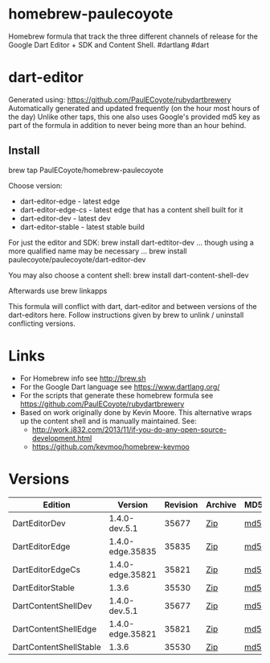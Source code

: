 homebrew-paulecoyote
====================

Homebrew formula that track the three different channels of release for the Google Dart Editor + SDK and Content Shell.  #dartlang #dart

dart-editor
===========

Generated using: https://github.com/PaulECoyote/rubydartbrewery
Automatically generated and updated frequently (on the hour most hours of the day)
Unlike other taps, this one also uses Google's provided md5 key as part of the formula in addition to never being more than an hour behind.

Install
-------
brew tap PaulECoyote/homebrew-paulecoyote

Choose version:
* dart-editor-edge - latest edge
* dart-editor-edge-cs - latest edge that has a content shell built for it
* dart-editor-dev - latest dev
* dart-editor-stable - latest stable build

For just the editor and SDK:
brew install dart-edtitor-dev
... though using a more qualified name may be necessary ...
brew install paulecoyote/paulecoyote/dart-editor-dev

You may also choose a content shell:
brew install dart-content-shell-dev

Afterwards use 
brew linkapps

This formula will conflict with dart, dart-editor and between versions of the dart-editors here.  Follow instructions given by brew to unlink / uninstall conflicting versions.

Links
=====
* For Homebrew info see http://brew.sh
* For the Google Dart language see https://www.dartlang.org/
* For the scripts that generate these homebrew formula see https://github.com/PaulECoyote/rubydartbrewery
* Based on work originally done by Kevin Moore. This alternative wraps up the content shell and is manually maintained.  See: 
    * http://work.j832.com/2013/11/if-you-do-any-open-source-development.html
    * https://github.com/kevmoo/homebrew-kevmoo

Versions
========
| Edition | Version | Revision | Archive | MD5 | Notes |
| ------- | ------- | -------- | ------- | --- | ----- |
| DartEditorDev | 1.4.0-dev.5.1 | 35677 | [Zip](http://storage.googleapis.com/dart-archive/channels/dev/release/35677/editor/darteditor-macos-x64.zip) | [md5](http://storage.googleapis.com/dart-archive/channels/dev/release/35677/editor/darteditor-macos-x64.zip.md5sum) | [Changes](http://storage.googleapis.com/dart-archive/channels/dev/release/latest/changelog.html) |
| DartEditorEdge | 1.4.0-edge.35835 | 35835 | [Zip](http://storage.googleapis.com/dart-archive/channels/be/raw/35835/editor/darteditor-macos-x64.zip) | [md5](http://storage.googleapis.com/dart-archive/channels/be/raw/35835/editor/darteditor-macos-x64.zip.md5sum) | - |
| DartEditorEdgeCs | 1.4.0-edge.35821 | 35821 | [Zip](http://storage.googleapis.com/dart-archive/channels/be/raw/35821/editor/darteditor-macos-x64.zip) | [md5](http://storage.googleapis.com/dart-archive/channels/be/raw/35821/editor/darteditor-macos-x64.zip.md5sum) | - |
| DartEditorStable | 1.3.6 | 35530 | [Zip](http://storage.googleapis.com/dart-archive/channels/stable/release/35530/editor/darteditor-macos-x64.zip) | [md5](http://storage.googleapis.com/dart-archive/channels/stable/release/35530/editor/darteditor-macos-x64.zip.md5sum) | [Changes](http://storage.googleapis.com/dart-archive/channels/stable/release/latest/changelog.html) |
| DartContentShellDev | 1.4.0-dev.5.1 | 35677 | [Zip](http://storage.googleapis.com/dart-archive/channels/dev/release/35677/dartium/content_shell-macos-ia32-release.zip) | [md5](http://storage.googleapis.com/dart-archive/channels/dev/release/35677/dartium/content_shell-macos-ia32-release.zip.md5sum) | - |
| DartContentShellEdge | 1.4.0-edge.35821 | 35821 | [Zip](http://storage.googleapis.com/dart-archive/channels/be/raw/35821/dartium/content_shell-macos-ia32-release.zip) | [md5](http://storage.googleapis.com/dart-archive/channels/be/raw/35821/dartium/content_shell-macos-ia32-release.zip.md5sum) | - |
| DartContentShellStable | 1.3.6 | 35530 | [Zip](http://storage.googleapis.com/dart-archive/channels/stable/release/35530/dartium/content_shell-macos-ia32-release.zip) | [md5](http://storage.googleapis.com/dart-archive/channels/stable/release/35530/dartium/content_shell-macos-ia32-release.zip.md5sum) | - |
